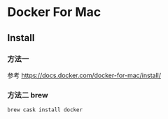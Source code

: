 # Docker For Mac

## Install

### 方法一

参考 <https://docs.docker.com/docker-for-mac/install/>

### 方法二 brew

```sh
brew cask install docker
```

